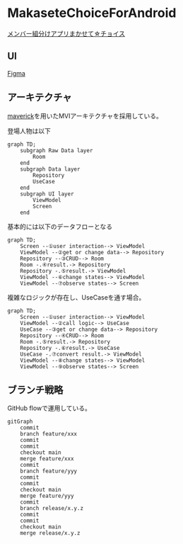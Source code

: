# MakaseteChoiceForAndroid

[メンバー組分けアプリまかせて☆チョイス](https://play.google.com/store/apps/details?id=io.github.emusute1212.makasetechoice&pli=1)

## UI

[Figma](https://www.figma.com/design/fwP8u8eFpNkAeQ0SVrV1qu/MakaseteChoice?node-id=39-65&t=YmBXqt0aXeCPzu2N-0)

## アーキテクチャ

[maverick](https://airbnb.io/mavericks/#/)を用いたMVIアーキテクチャを採用している。

登場人物は以下

```mermaid
graph TD;
    subgraph Raw Data layer
        Room
    end
    subgraph Data layer
        Repository
        UseCase
    end
    subgraph UI layer
        ViewModel
        Screen
    end
```

基本的には以下のデータフローとなる

```mermaid
graph TD;
    Screen --①user interaction--> ViewModel
    ViewModel --②get or change data--> Repository
    Repository --③CRUD--> Room
    Room -.④result.-> Repository
    Repository -.⑤result.-> ViewModel
    ViewModel --⑥change states--> ViewModel
    ViewModel --⑦observe states--> Screen
```

複雑なロジックが存在し、UseCaseを通す場合。

```mermaid
graph TD;
    Screen --①user interaction--> ViewModel
    ViewModel --②call logic--> UseCase
    UseCase --③get or change data--> Repository
    Repository --④CRUD--> Room
    Room -.⑤result.-> Repository
    Repository -.⑥result.-> UseCase
    UseCase -.⑦convert result.-> ViewModel
    ViewModel --⑧change states--> ViewModel
    ViewModel --⑨observe states--> Screen
```

## ブランチ戦略

GitHub flowで運用している。

```mermaid
gitGraph
    commit
    branch feature/xxx
    commit
    commit
    checkout main
    merge feature/xxx
    commit
    branch feature/yyy
    commit
    commit
    checkout main
    merge feature/yyy
    commit
    branch release/x.y.z
    commit
    commit
    checkout main
    merge release/x.y.z
```